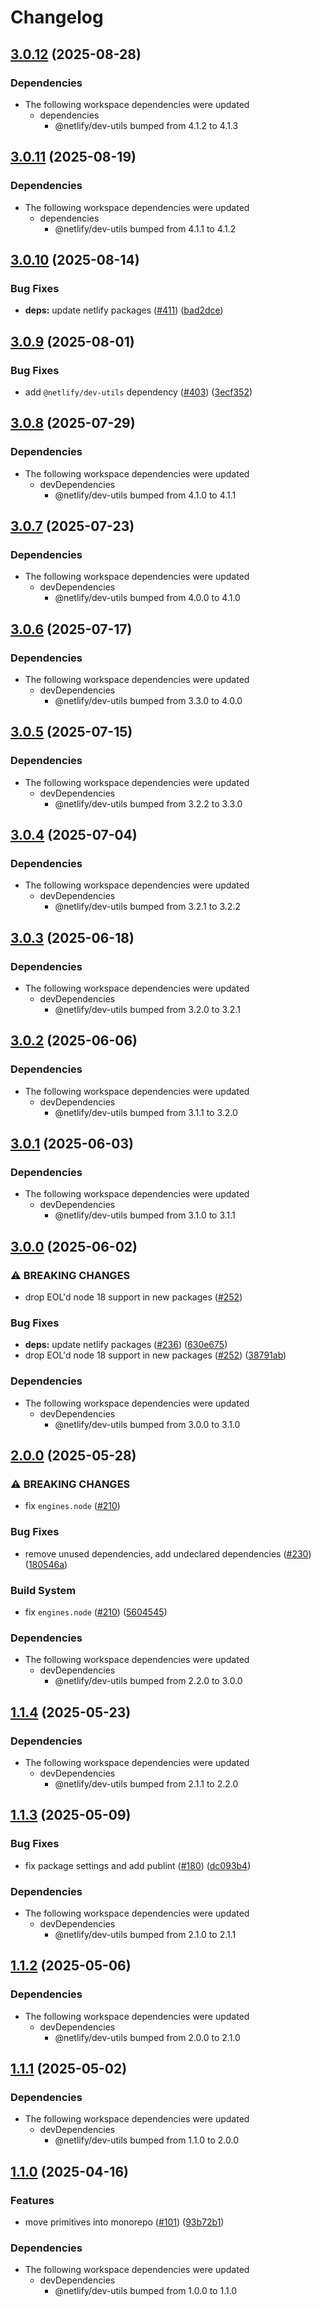 # Changelog

## [3.0.12](https://github.com/netlify/primitives/compare/redirects-v3.0.11...redirects-v3.0.12) (2025-08-28)


### Dependencies

* The following workspace dependencies were updated
  * dependencies
    * @netlify/dev-utils bumped from 4.1.2 to 4.1.3

## [3.0.11](https://github.com/netlify/primitives/compare/redirects-v3.0.10...redirects-v3.0.11) (2025-08-19)


### Dependencies

* The following workspace dependencies were updated
  * dependencies
    * @netlify/dev-utils bumped from 4.1.1 to 4.1.2

## [3.0.10](https://github.com/netlify/primitives/compare/redirects-v3.0.9...redirects-v3.0.10) (2025-08-14)


### Bug Fixes

* **deps:** update netlify packages ([#411](https://github.com/netlify/primitives/issues/411)) ([bad2dce](https://github.com/netlify/primitives/commit/bad2dceae8b5e5f56d947ce2332372d148819ccc))

## [3.0.9](https://github.com/netlify/primitives/compare/redirects-v3.0.8...redirects-v3.0.9) (2025-08-01)


### Bug Fixes

* add `@netlify/dev-utils` dependency ([#403](https://github.com/netlify/primitives/issues/403)) ([3ecf352](https://github.com/netlify/primitives/commit/3ecf352a38dd7d337067b382286c49ea041b0464))

## [3.0.8](https://github.com/netlify/primitives/compare/redirects-v3.0.7...redirects-v3.0.8) (2025-07-29)


### Dependencies

* The following workspace dependencies were updated
  * devDependencies
    * @netlify/dev-utils bumped from 4.1.0 to 4.1.1

## [3.0.7](https://github.com/netlify/primitives/compare/redirects-v3.0.6...redirects-v3.0.7) (2025-07-23)


### Dependencies

* The following workspace dependencies were updated
  * devDependencies
    * @netlify/dev-utils bumped from 4.0.0 to 4.1.0

## [3.0.6](https://github.com/netlify/primitives/compare/redirects-v3.0.5...redirects-v3.0.6) (2025-07-17)


### Dependencies

* The following workspace dependencies were updated
  * devDependencies
    * @netlify/dev-utils bumped from 3.3.0 to 4.0.0

## [3.0.5](https://github.com/netlify/primitives/compare/redirects-v3.0.4...redirects-v3.0.5) (2025-07-15)


### Dependencies

* The following workspace dependencies were updated
  * devDependencies
    * @netlify/dev-utils bumped from 3.2.2 to 3.3.0

## [3.0.4](https://github.com/netlify/primitives/compare/redirects-v3.0.3...redirects-v3.0.4) (2025-07-04)


### Dependencies

* The following workspace dependencies were updated
  * devDependencies
    * @netlify/dev-utils bumped from 3.2.1 to 3.2.2

## [3.0.3](https://github.com/netlify/primitives/compare/redirects-v3.0.2...redirects-v3.0.3) (2025-06-18)


### Dependencies

* The following workspace dependencies were updated
  * devDependencies
    * @netlify/dev-utils bumped from 3.2.0 to 3.2.1

## [3.0.2](https://github.com/netlify/primitives/compare/redirects-v3.0.1...redirects-v3.0.2) (2025-06-06)


### Dependencies

* The following workspace dependencies were updated
  * devDependencies
    * @netlify/dev-utils bumped from 3.1.1 to 3.2.0

## [3.0.1](https://github.com/netlify/primitives/compare/redirects-v3.0.0...redirects-v3.0.1) (2025-06-03)


### Dependencies

* The following workspace dependencies were updated
  * devDependencies
    * @netlify/dev-utils bumped from 3.1.0 to 3.1.1

## [3.0.0](https://github.com/netlify/primitives/compare/redirects-v2.0.0...redirects-v3.0.0) (2025-06-02)


### ⚠ BREAKING CHANGES

* drop EOL'd node 18 support in new packages ([#252](https://github.com/netlify/primitives/issues/252))

### Bug Fixes

* **deps:** update netlify packages ([#236](https://github.com/netlify/primitives/issues/236)) ([630e675](https://github.com/netlify/primitives/commit/630e675822ece3d4bca58673b0a899f5a6c06bd9))
* drop EOL'd node 18 support in new packages ([#252](https://github.com/netlify/primitives/issues/252)) ([38791ab](https://github.com/netlify/primitives/commit/38791ab91dcbf1f05093ba123eaccdf960a2d6e7))


### Dependencies

* The following workspace dependencies were updated
  * devDependencies
    * @netlify/dev-utils bumped from 3.0.0 to 3.1.0

## [2.0.0](https://github.com/netlify/primitives/compare/redirects-v1.1.4...redirects-v2.0.0) (2025-05-28)


### ⚠ BREAKING CHANGES

* fix `engines.node` ([#210](https://github.com/netlify/primitives/issues/210))

### Bug Fixes

* remove unused dependencies, add undeclared dependencies ([#230](https://github.com/netlify/primitives/issues/230)) ([180546a](https://github.com/netlify/primitives/commit/180546aa03b569000ed52cafb07014e9a4c76a1a))


### Build System

* fix `engines.node` ([#210](https://github.com/netlify/primitives/issues/210)) ([5604545](https://github.com/netlify/primitives/commit/56045450d0f6c24988a8956c1946209bda4502bc))


### Dependencies

* The following workspace dependencies were updated
  * devDependencies
    * @netlify/dev-utils bumped from 2.2.0 to 3.0.0

## [1.1.4](https://github.com/netlify/primitives/compare/redirects-v1.1.3...redirects-v1.1.4) (2025-05-23)


### Dependencies

* The following workspace dependencies were updated
  * devDependencies
    * @netlify/dev-utils bumped from 2.1.1 to 2.2.0

## [1.1.3](https://github.com/netlify/primitives/compare/redirects-v1.1.2...redirects-v1.1.3) (2025-05-09)


### Bug Fixes

* fix package settings and add publint ([#180](https://github.com/netlify/primitives/issues/180)) ([dc093b4](https://github.com/netlify/primitives/commit/dc093b4bece80c79b73981602033e60497f87aa4))


### Dependencies

* The following workspace dependencies were updated
  * devDependencies
    * @netlify/dev-utils bumped from 2.1.0 to 2.1.1

## [1.1.2](https://github.com/netlify/primitives/compare/redirects-v1.1.1...redirects-v1.1.2) (2025-05-06)


### Dependencies

* The following workspace dependencies were updated
  * devDependencies
    * @netlify/dev-utils bumped from 2.0.0 to 2.1.0

## [1.1.1](https://github.com/netlify/primitives/compare/redirects-v1.1.0...redirects-v1.1.1) (2025-05-02)


### Dependencies

* The following workspace dependencies were updated
  * devDependencies
    * @netlify/dev-utils bumped from 1.1.0 to 2.0.0

## [1.1.0](https://github.com/netlify/primitives/compare/redirects-v1.0.0...redirects-v1.1.0) (2025-04-16)


### Features

* move primitives into monorepo ([#101](https://github.com/netlify/primitives/issues/101)) ([93b72b1](https://github.com/netlify/primitives/commit/93b72b1364022e45cbd87814dc6aa235f1e1c83e))


### Dependencies

* The following workspace dependencies were updated
  * devDependencies
    * @netlify/dev-utils bumped from 1.0.0 to 1.1.0
